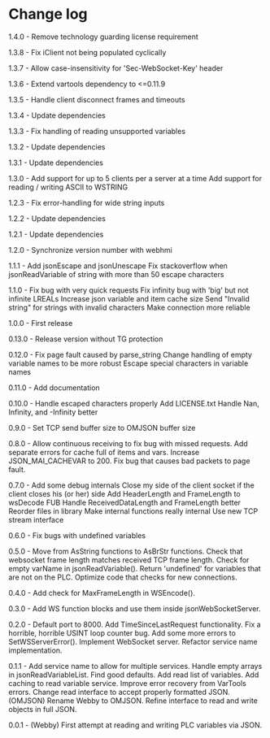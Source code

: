 # Change log

1.4.0 - Remove technology guarding license requirement

1.3.8 - Fix iClient not being populated cyclically

1.3.7 - Allow case-insensitivity for 'Sec-WebSocket-Key' header

1.3.6 - Extend vartools dependency to <=0.11.9

1.3.5 - Handle client disconnect frames and timeouts

1.3.4 - Update dependencies

1.3.3 - Fix handling of reading unsupported variables

1.3.2 - Update dependencies

1.3.1 - Update dependencies

1.3.0 - Add support for up to 5 clients per a server at a time
        Add support for reading / writing ASCII to WSTRING

1.2.3 - Fix error-handling for wide string inputs

1.2.2 - Update dependencies 

1.2.1 - Update dependencies 

1.2.0 - Synchronize version number with webhmi

1.1.1 - Add jsonEscape and jsonUnescape
		Fix stackoverflow when jsonReadVariable of string with more than 50 escape characters

1.1.0 - Fix bug with very quick requests
		Fix infinity bug with 'big' but not infinite LREALs
		Increase json variable and item cache size 
		Send "Invalid string" for strings with invalid characters
		Make connection more reliable

1.0.0 - First release

0.13.0 - Release version without TG protection

0.12.0 - Fix page fault caused by parse_string
		Change handling of empty variable names to be more robust
		Escape special characters in variable names

0.11.0 - Add documentation

0.10.0 - Handle escaped characters properly
		Add LICENSE.txt
		Handle Nan, Infinity, and -Infinity better

0.9.0 - Set TCP send buffer size to OMJSON buffer size

0.8.0 - Allow continuous receiving to fix bug with missed requests.
		Add separate errors for cache full of items and vars.
		Increase JSON_MAI_CACHEVAR to 200.
		Fix bug that causes bad packets to page fault.

0.7.0 - Add some debug internals
		Close my side of the client socket if the client closes his (or her) side
		Add HeaderLength and FrameLength to wsDecode FUB
		Handle ReceivedDataLength and FrameLength better
		Reorder files in library
		Make internal functions really internal
		Use new TCP stream interface

0.6.0 - Fix bugs with undefined variables

0.5.0 - Move from AsString functions to AsBrStr functions.
		Check that websocket frame length matches received TCP frame length.
		Check for empty varName in jsonReadVariable().
		Return 'undefined' for variables that are not on the PLC.
		Optimize code that checks for new connections.

0.4.0 - Add check for MaxFrameLength in WSEncode().

0.3.0 - Add WS function blocks and use them inside jsonWebSocketServer.

0.2.0 - Default port to 8000.
		Add TimeSinceLastRequest functionality.
		Fix a horrible, horrible USINT loop counter bug.
		Add some more errors to SetWSServerError().
		Implement WebSocket server.
		Refactor service name implementation.

0.1.1 - Add service name to allow for multiple services.
		Handle empty arrays in jsonReadVariableList.
		Find good defaults.
		Add read list of variables.
		Add caching to read variable service.
		Improve error recovery from VarTools errors.
		Change read interface to accept properly formatted JSON.
		(OMJSON) Rename Webby to OMJSON.
		Refine interface to read and write objects in full JSON.

0.0.1 - (Webby) First attempt at reading and writing PLC variables via JSON.
